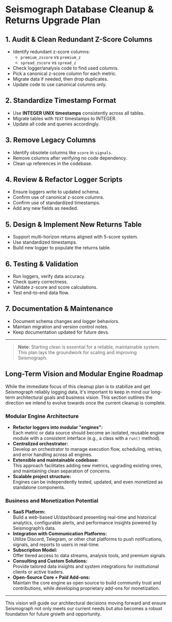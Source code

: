 # Seismograph Database Cleanup & Returns Upgrade Plan

## 1. Audit & Clean Redundant Z-Score Columns

- Identify redundant z-score columns:
  - `premium_zscore` vs `premium_z`
  - `spread_zscore` vs `spread_z`
- Check logger/analysis code to find used columns.
- Pick a canonical z-score column for each metric.
- Migrate data if needed, then drop duplicates.
- Update code to use canonical columns only.

## 2. Standardize Timestamp Format

- Use **INTEGER UNIX timestamps** consistently across all tables.
- Migrate tables with `TEXT` timestamps to INTEGER.
- Update all code and queries accordingly.

## 3. Remove Legacy Columns

- Identify obsolete columns like `score` in `signals`.
- Remove columns after verifying no code dependency.
- Clean up references in the codebase.

## 4. Review & Refactor Logger Scripts

- Ensure loggers write to updated schema.
- Confirm use of canonical z-score columns.
- Confirm use of standardized timestamps.
- Add any new fields as needed.

## 5. Design & Implement New Returns Table

- Support multi-horizon returns aligned with 5-score system.
- Use standardized timestamps.
- Build new logger to populate the returns table.

## 6. Testing & Validation

- Run loggers, verify data accuracy.
- Check query correctness.
- Validate z-score and score calculations.
- Test end-to-end data flow.

## 7. Documentation & Maintenance

- Document schema changes and logger behaviors.
- Maintain migration and version control notes.
- Keep documentation updated for future devs.

---

> **Note:** Starting clean is essential for a reliable, maintainable system. This plan lays the groundwork for scaling and improving Seismograph.

## Long-Term Vision and Modular Engine Roadmap

While the immediate focus of this cleanup plan is to stabilize and get Seismograph reliably logging data, it's important to keep in mind our long-term architectural goals and business vision. This section outlines the direction we intend to evolve towards once the current cleanup is complete.

### Modular Engine Architecture

- **Refactor loggers into modular "engines":**  
  Each metric or data source should become an isolated, reusable engine module with a consistent interface (e.g., a class with a `run()` method).  
- **Centralized orchestrator:**  
  Develop an orchestrator to manage execution flow, scheduling, retries, and error handling across all engines.  
- **Extensible and maintainable codebase:**  
  This approach facilitates adding new metrics, upgrading existing ones, and maintaining clean separation of concerns.  
- **Scalable project structure:**  
  Engines can be independently tested, updated, and even monetized as standalone components.

### Business and Monetization Potential

- **SaaS Platform:**  
  Build a web-based UI/dashboard presenting real-time and historical analytics, configurable alerts, and performance insights powered by Seismograph’s data.  
- **Integration with Communication Platforms:**  
  Utilize Discord, Telegram, or other chat platforms to push notifications, signals, and reports to users in real-time.  
- **Subscription Model:**  
  Offer tiered access to data streams, analysis tools, and premium signals.  
- **Consulting and Custom Solutions:**  
  Provide tailored data insights and system integrations for institutional clients or active traders.  
- **Open-Source Core + Paid Add-ons:**  
  Maintain the core engine as open source to build community trust and contributions, while developing proprietary add-ons for monetization.

---

This vision will guide our architectural decisions moving forward and ensure Seismograph not only meets our current needs but also becomes a robust foundation for future growth and opportunity.
